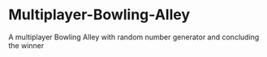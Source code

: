 # Multiplayer-Bowling-Alley
A multiplayer Bowling Alley with random number generator and concluding the winner
